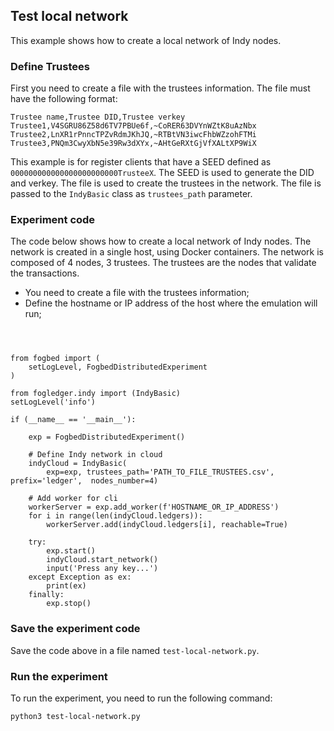 ## Test local network

This example shows how to create a local network of Indy nodes.

### Define Trustees
First you need to create a file with the trustees information. The file must have the following format:

```csv	
Trustee name,Trustee DID,Trustee verkey
Trustee1,V4SGRU86Z58d6TV7PBUe6f,~CoRER63DVYnWZtK8uAzNbx
Trustee2,LnXR1rPnncTPZvRdmJKhJQ,~RTBtVN3iwcFhbWZzohFTMi
Trustee3,PNQm3CwyXbN5e39Rw3dXYx,~AHtGeRXtGjVfXALtXP9WiX
```

This example is for register clients that have a SEED defined as `000000000000000000000000TrusteeX`. The SEED is used to generate the DID and verkey. The file is used to create the trustees in the network. The file is passed to the `IndyBasic` class as `trustees_path` parameter.


### Experiment code

The code below shows how to create a local network of Indy nodes. The network is created in a single host, using Docker containers. The network is composed of 4 nodes, 3 trustees. The trustees are the nodes that validate the transactions. 

- You need to create a file with the trustees information;
- Define the hostname or IP address of the host where the emulation will run;

```



from fogbed import (
    setLogLevel, FogbedDistributedExperiment
)

from fogledger.indy import (IndyBasic)
setLogLevel('info')

if (__name__ == '__main__'):

    exp = FogbedDistributedExperiment()

    # Define Indy network in cloud
    indyCloud = IndyBasic(
        exp=exp, trustees_path='PATH_TO_FILE_TRUSTEES.csv', prefix='ledger',  nodes_number=4)

    # Add worker for cli
    workerServer = exp.add_worker(f'HOSTNAME_OR_IP_ADDRESS')
    for i in range(len(indyCloud.ledgers)):
        workerServer.add(indyCloud.ledgers[i], reachable=True)

    try:
        exp.start()
        indyCloud.start_network()
        input('Press any key...')
    except Exception as ex:
        print(ex)
    finally:
        exp.stop()
```

### Save the experiment code

Save the code above in a file named `test-local-network.py`.

### Run the experiment

To run the experiment, you need to run the following command:

```bash
python3 test-local-network.py
```